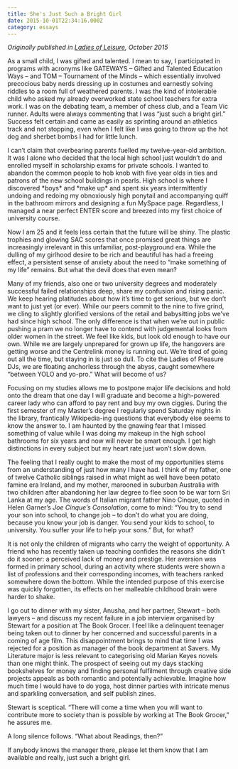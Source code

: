 ```yaml
---
title: She's Just Such a Bright Girl
date: 2015-10-01T22:34:16.000Z
category: essays
---
```

_Originally published in _[_Ladies of Leisure_](http://soon.ladiesofleisurezine.com/)_, October 2015_

As a small child, I was gifted and talented. I mean to say, I participated in programs with acronyms like GATEWAYS – Gifted and Talented Education Ways – and TOM – Tournament of the Minds – which essentially involved precocious baby nerds dressing up in costumes and earnestly solving riddles to a room full of weathered parents. I was the kind of intolerable child who asked my already overworked state school teachers for extra work. I was on the debating team, a member of chess club, and a Team Vic runner. Adults were always commenting that I was “just such a bright girl.” Success felt certain and came as easily as sprinting around an athletics track and not stopping, even when I felt like I was going to throw up the hot dog and sherbet bombs I had for little lunch. 

I can’t claim that overbearing parents fuelled my twelve-year-old ambition. It was I alone who decided that the local high school just wouldn’t do and enrolled myself in scholarship exams for private schools. I wanted to abandon the common people to hob knob with five year olds in ties and patrons of the new school buildings in pearls. High school is where I discovered \*boys\* and \*make up\* and spent six years intermittently undoing and redoing my obnoxiously high ponytail and accompanying quiff in the bathroom mirrors and designing a fun MySpace page. Regardless, I managed a near perfect ENTER score and breezed into my first choice of university course. 

Now I am 25 and it feels less certain that the future will be shiny. The plastic trophies and glowing SAC scores that once promised great things are increasingly irrelevant in this unfamiliar, post-playground era. While the dulling of my girlhood desire to be rich and beautiful has had a freeing effect, a persistent sense of anxiety about the need to “make something of my life” remains. But what the devil does that even mean?

Many of my friends, also one or two university degrees and moderately successful failed relationships deep, share my confusion and rising panic. We keep hearing platitudes about how it’s time to get serious, but we don’t want to just yet (or ever). While our peers commit to the nine to five grind, we cling to slightly glorified versions of the retail and babysitting jobs we’ve had since high school. The only difference is that when we’re out in public pushing a pram we no longer have to contend with judgemental looks from older women in the street. We feel like kids, but look old enough to have our own. While we are largely unprepared for grown up life, the hangovers are getting worse and the Centrelink money is running out. We’re tired of going out all the time, but staying in is just so dull. To cite the Ladies of Pleasure DJs, we are floating anchorless through the abyss, caught somewhere “between YOLO and yo-pro.” What will become of us?

Focusing on my studies allows me to postpone major life decisions and hold onto the dream that one day I will graduate and become a high-powered career lady who can afford to pay rent and buy my own ciggies. During the first semester of my Master’s degree I regularly spend Saturday nights in the library, frantically Wikipedia-ing questions that everybody else seems to know the answer to. I am haunted by the gnawing fear that I missed something of value while I was doing my makeup in the high school bathrooms for six years and now will never be smart enough. I get high distinctions in every subject but my heart rate just won’t slow down. 

The feeling that I really ought to make the most of my opportunities stems 
from an understanding of just how many I have had. I think of my father, one of twelve Catholic siblings raised in what might as well have been potato famine era Ireland, and my mother, marooned in suburban Australia with two children after abandoning her law degree to flee soon to be war torn Sri Lanka at my age. The words of Italian migrant father Nino Cinque, quoted in Helen Garner’s _Joe Cinque’s Consolation_, come to mind: “You try to send your son into school, to change job – to don’t do what you are doing, because you know your job is danger. You send your kids to school, to university. You suffer your life to help your sons.” But, for what?

It is not only the children of migrants who carry the weight of opportunity. A friend who has recently taken up teaching confides the reasons she didn’t do it sooner: a perceived lack of money and prestige. Her aversion was formed in primary school, during an activity where students were shown a list of professions and their corresponding incomes, with teachers ranked somewhere down the bottom. While the intended purpose of this exercise was quickly forgotten, its effects on her malleable childhood brain were harder to shake. 

I go out to dinner with my sister, Anusha, and her partner, Stewart – both lawyers – and discuss my recent failure in a job interview organised by Stewart for a position at The Book Grocer. I feel like a delinquent teenager being taken out to dinner by her concerned and successful parents in a coming of age film. This disappointment brings to mind that time I was rejected for a position as manager of the book department at Savers. My Literature major is less relevant to categorising old Marian Keyes novels than one might think. The prospect of seeing out my days stacking bookshelves for money and finding personal fulfilment through creative side projects appeals as both romantic and potentially achievable. Imagine how much time I would have to do yoga, host dinner parties with intricate menus and sparkling conversation, and self publish zines.

Stewart is sceptical. “There will come a time when you will want to contribute more to society than is possible by working at The Book Grocer,” he assures me.

A long silence follows. “What about Readings, then?”

If anybody knows the manager there, please let them know that I am available and really, just such a bright girl.

